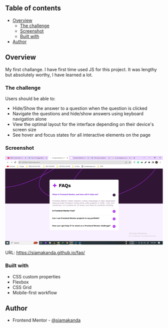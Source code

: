 ## Table of contents

- [Overview](#overview)
  - [The challenge](#the-challenge)
  - [Screenshot](#screenshot)
  - [Built with](#built-with)
- [Author](#author)

## Overview
My first challange. I have first time used JS for this project. It was lengthy but absolutely worthy, I have learned a lot.

### The challenge

Users should be able to:

- Hide/Show the answer to a question when the question is clicked
- Navigate the questions and hide/show answers using keyboard navigation alone
- View the optimal layout for the interface depending on their device's screen size
- See hover and focus states for all interactive elements on the page

### Screenshot

![](./screenshot.png)

URL: https://siamakanda.github.io/faq/

### Built with

- CSS custom properties
- Flexbox
- CSS Grid
- Mobile-first workflow

## Author

- Frontend Mentor - [@siamakanda](https://www.frontendmentor.io/profile/siamakanda)
